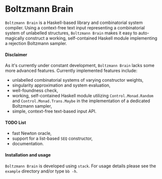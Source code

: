 # Boltzmann Brain

```Boltzmann Brain``` is a Haskell-based library and combinatorial system
compiler. Using a context-free text input representing a combinatorial system of
unlabelled structures, ```Boltzmann Brain``` makes it easy to auto-magically
construct a working, self-contained Haskell module implementing a rejection
Boltzmann sampler.

#### Disclaimer
As it's currently under constant development, ```Boltzmann Brain``` lacks some
more advanced features. Currently implemented features include:
- unlabelled combinatorial systems of varying constructor weights,
- singularity approximation and system evaluation,
- well-foundness check,
- working, self-contained Haskell module utilizing ```Control.Monad.Random```
  and ```Control.Monad.Trans.Maybe``` in the implementation of a dedicated
Boltzmann sampler,
- simple, context-free text-based input API.

#### TODO List
- fast Newton oracle,
- support for a list-based ```SEQ``` constructor,
- documentation.

#### Installation and usage
```Boltzmann Brain``` is developed using ```stack```. For usage details please
see the ```example``` directory and/or type ```bb -h```.
